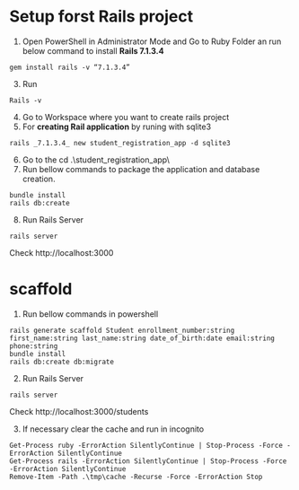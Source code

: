 # Setup forst Rails project
1. Open PowerShell in Administrator Mode and Go to Ruby Folder an run below command to install **Rails 7.1.3.4**
  ```
gem install rails -v “7.1.3.4”
```
3. Run
```
Rails -v
```
4. Go to Workspace where you want to create rails project
5. For **creating Rail application** by runing with sqlite3
```
rails _7.1.3.4_ new student_registration_app -d sqlite3
```
6. Go to the cd .\student_registration_app\
7. Run bellow commands to package the application and database creation.
```
bundle install
rails db:create
```
8. Run Rails Server
```
rails server
```
Check http://localhost:3000

# scaffold
1. Run bellow commands in powershell
```
rails generate scaffold Student enrollment_number:string first_name:string last_name:string date_of_birth:date email:string phone:string
bundle install
rails db:create db:migrate
```
2. Run Rails Server
```
rails server
```
Check http://localhost:3000/students

3. If necessary clear the cache and run in incognito
```
Get-Process ruby -ErrorAction SilentlyContinue | Stop-Process -Force -ErrorAction SilentlyContinue
Get-Process rails -ErrorAction SilentlyContinue | Stop-Process -Force -ErrorAction SilentlyContinue
Remove-Item -Path .\tmp\cache -Recurse -Force -ErrorAction Stop
```
